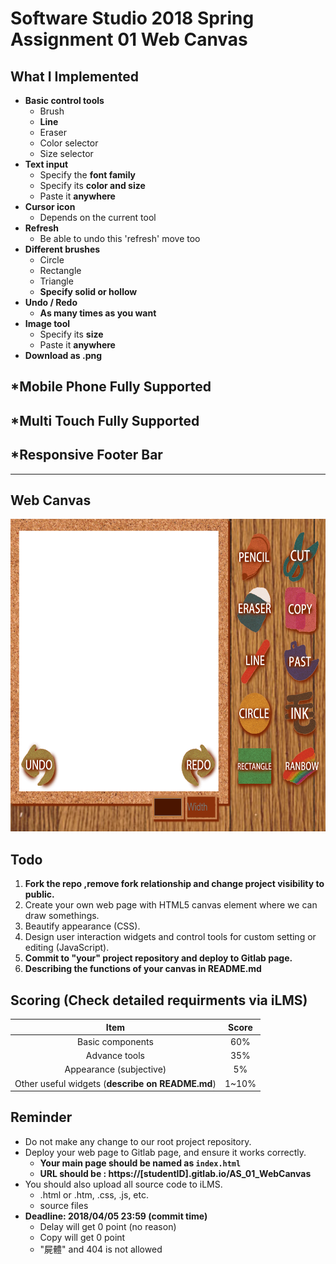 # Software Studio 2018 Spring Assignment 01 Web Canvas

## What I Implemented
* **Basic control tools**
    * Brush
    * **Line**
    * Eraser
    * Color selector
    * Size selector
* **Text input**
    * Specify the **font family**
    * Specify its **color and size**
    * Paste it **anywhere**
* **Cursor icon**
    * Depends on the current tool
* **Refresh**
    * Be able to undo this 'refresh' move too
* **Different brushes**
    * Circle
    * Rectangle
    * Triangle
    * **Specify solid or hollow**
* **Undo / Redo**
    * **As many times as you want**
* **Image tool**
    * Specify its **size**
    * Paste it **anywhere**
* **Download as .png**

## ***Mobile Phone Fully Supported**
## ***Multi Touch Fully Supported**
## ***Responsive Footer Bar**

---

## Web Canvas
<img src="images/example01.gif" width="700px" height="500px"></img>

## Todo
1. **Fork the repo ,remove fork relationship and change project visibility to public.**
2. Create your own web page with HTML5 canvas element where we can draw somethings.
3. Beautify appearance (CSS).
4. Design user interaction widgets and control tools for custom setting or editing (JavaScript).
5. **Commit to "your" project repository and deploy to Gitlab page.**
6. **Describing the functions of your canvas in README.md**

## Scoring (Check detailed requirments via iLMS)

|                       **Item**                   | **Score** |
|:--------------------------------------------:|:-----:|
|               Basic components               |  60%  |
|                 Advance tools                |  35%  |
|            Appearance (subjective)           |   5%  |
| Other useful widgets (**describe on README.md**) | 1~10% |

## Reminder
* Do not make any change to our root project repository.
* Deploy your web page to Gitlab page, and ensure it works correctly.
    * **Your main page should be named as ```index.html```**
    * **URL should be : https://[studentID].gitlab.io/AS_01_WebCanvas**
* You should also upload all source code to iLMS.
    * .html or .htm, .css, .js, etc.
    * source files
* **Deadline: 2018/04/05 23:59 (commit time)**
    * Delay will get 0 point (no reason)
    * Copy will get 0 point
    * "屍體" and 404 is not allowed


